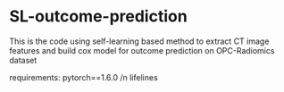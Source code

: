 # SL-outcome-prediction
This is the code using self-learning based method to extract CT image features and build cox model for outcome prediction on OPC-Radiomics dataset 

requirements:
pytorch==1.6.0 /n
lifelines
